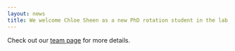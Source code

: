 ```yaml
---
layout: news
title: We welcome Chloe Sheen as a new PhD rotation student in the lab! Welcome Chloe!
---
```


Check out our <a href="/team">team page</a> for more details.